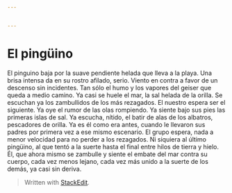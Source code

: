 ```yaml
---


---
```


<h1 id="el-pingüino">El pingüino</h1>
<p>El pinguino baja por la suave pendiente helada que lleva a la playa. Una brisa intensa da en su rostro afilado, serio. Viento en contra a favor de un descenso sin incidentes. Tan sólo el humo y los vapores del geiser que queda a medio camino. Ya casi se huele el mar, la sal helada de la orilla. Se escuchan ya los zambullidos de los más rezagados. El nuestro espera ser el siguiente. Ya oye el rumor de las olas rompiendo. Ya siente bajo sus pies las primeras islas de sal. Ya escucha, nítido, el batir de alas de los albatros, pescadores de orilla. Ya es él como era antes, cuando le llevaron sus padres por primera vez a ese mismo escenario. El grupo espera, nada a menor velocidad para no perder a los rezagados. Ni siquiera al último pingüino, al que tentó a la suerte hasta el final entre hilos de tierra y hielo. Él, que ahora mismo se zambulle y siente el embate del mar contra su cuerpo, cada vez menos lejano, cada vez más unido a la suerte de los demás, ya casi sin deriva.</p>
<blockquote>
<p>Written with <a href="https://stackedit.io/">StackEdit</a>.</p>
</blockquote>


